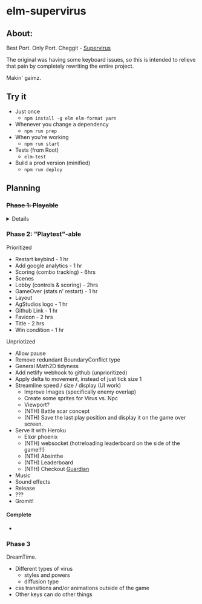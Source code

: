 # elm-supervirus

## About:

Best Port. Only Port.
Cheggit - [Supervirus](http://samgqroberts.com/sylverstudios/games/supervirus/)


The original was having some keyboard issues, so this is intended to relieve that pain by completely rewriting the entire project.

Makin' gaimz.

## Try it

* Just once
  * `npm install -g elm elm-format yarn`
* Whenever you change a dependency
  * `npm run prep`
* When you're working
  * `npm run start`
* Tests (from Root)
  * `elm-test`
* Build a prod version (minified)
  * `npm run deploy`



## Planning

### ~~Phase 1: Playable~~

  <details>

  #### Complete
  * ~~Replace favicon & only page~~
  * ~~Collision detection~~
  * ~~Boundaries~~
  * ~~Scoring~~
  * ~~Smooth borders~~
  * ~~Enemy Movement~~
    * ~~Enemy wall bounce~~
    * ~~random in play~~
    * ~~Enemy random velocity on spawn~~
    * ~~Fuzzy test for enemy movement (within boundary, velocity stays at same abs val)~~
  * ~~Automated Enemy Spawning~~
  * ~~Apply velocity and acceleration to user~~
  * ~~Move the clock into the game.~~
    * ~~If we are in the start state or gameOver state, the clock isn't running~~
    * ~~Subscriptions only apply during Playing state~~
  * ~~Implement Slide with running velocity (tangent projection)~~
  * ~~Improve pacing (user is WAY TOO FAST)~~
  * ~~Deploy with netlify!~~
  * ~~Play tests (private beta (add email address) Sam, RJ, Pete, Dave)~~

  </details>


### Phase 2: "Playtest"-able

Prioritized
 * Restart keybind - 1 hr
 * Add google analytics - 1 hr
 * Scoring (combo tracking) - 6hrs
 * Scenes
  * Lobby (controls & scoring) - 2hrs
  * GameOver (stats n' restart) - 1 hr
 * Layout
  * AgStudios logo - 1 hr
  * Github Link - 1 hr
  * Favicon - 2 hrs
  * Title - 2 hrs
 * Win condition - 1 hr


 Unpriotized
 * Allow pause
 * Remove redundant BoundaryConflict type
 * General Math2D tidyness
 * Add netlify webhook to github (unprioritized)
 * Apply delta to movement, instead of just tick size 1
 * Streamline speed / size / display (UI work)
   * Improve Images (specifically enemy overlap)
   * Create some sprites for Virus vs. Npc
   * Viewport?
   * (NTH) Battle scar concept
   * (NTH) Save the last play position and display it on the game over screen.
 * Serve it with Heroku
   * Elixir phoenix
   * (NTH) websocket (hotreloading leaderboard on the side of the game!!!)
   * (NTH) Absinthe
   * (NTH) Leaderboard
   * (NTH) Checkout [Guardian](https://github.com/ueberauth/guardian)
 * Music
 * Sound effects
 * Release
 * ???
 * Gromit!

 #### Complete
 *


### Phase 3
DreamTime.

* Different types of virus
  * styles and powers
  * diffusion type
* css transitions and/or animations outside of the game
* Other keys can do other things
